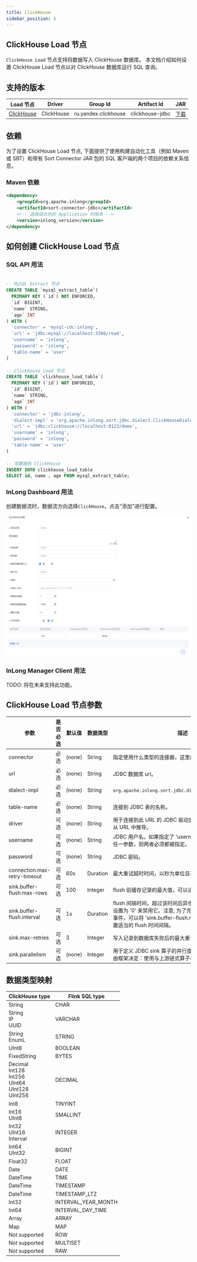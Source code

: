 ```yaml
---
title: ClickHouse
sidebar_position: 5
---
```


## ClickHouse Load 节点

`ClickHouse Load` 节点支持将数据写入 ClickHouse 数据库。 本文档介绍如何设置 ClickHouse Load 节点以对 ClickHouse 数据库运行 SQL 查询。

## 支持的版本

| Load 节点                | Driver | Group Id | Artifact Id | JAR |                                                                                                                                                                                                                                                                                                                                                                                       
|--------------------------|--------|----------|-------------|-----|
| [ClickHouse](./clickhouse.md) | ClickHouse  | ru.yandex.clickhouse | clickhouse-jdbc | [下载](https://mvnrepository.com/artifact/ru.yandex.clickhouse/clickhouse-jdbc) |

## 依赖

为了设置 ClickHouse Load 节点, 下面提供了使用构建自动化工具（例如 Maven 或 SBT）和带有 Sort Connector JAR 包的 SQL 客户端的两个项目的依赖关系信息。

### Maven 依赖

```xml
<dependency>
    <groupId>org.apache.inlong</groupId>
    <artifactId>sort-connector-jdbc</artifactId>
    <!-- 选择适合你的 Application 的版本 -->
    <version>inlong_version</version>
</dependency>
```

## 如何创建 ClickHouse Load 节点

### SQL API 用法

```sql

-- MySQL Extract 节点
CREATE TABLE `mysql_extract_table`(
  PRIMARY KEY (`id`) NOT ENFORCED,
  `id` BIGINT,
  `name` STRING,
  `age` INT
) WITH (
  'connector' = 'mysql-cdc-inlong',
  'url' = 'jdbc:mysql://localhost:3306/read',
  'username' = 'inlong',
  'password' = 'inlong',
  'table-name' = 'user'
)

-- ClickHouse Load 节点
CREATE TABLE `clickhouse_load_table`(
  PRIMARY KEY (`id`) NOT ENFORCED,
  `id` BIGINT,
  `name` STRING,
  `age` INT
) WITH (
  'connector' = 'jdbc-inlong',
  'dialect-impl' = 'org.apache.inlong.sort.jdbc.dialect.ClickHouseDialect',
  'url' = 'jdbc:clickhouse://localhost:8123/demo',
  'username' = 'inlong',
  'password' = 'inlong',
  'table-name' = 'user'
)

-- 写数据到 ClickHouse
INSERT INTO clickhouse_load_table 
SELECT id, name , age FROM mysql_extract_table;  

```

### InLong Dashboard 用法

创建数据流时，数据流方向选择`ClickHouse`，点击“添加”进行配置。

![ClickHouse Configuration](img/clickhouse.png)

### InLong Manager Client 用法

TODO: 将在未来支持此功能。

## ClickHouse Load 节点参数

| 参数 | 是否必选 | 默认值 | 数据类型 | 描述 |
|---------|----------|---------|------|------------|
| connector | 必选 | (none) | String | 指定使用什么类型的连接器，这里应该是 'jdbc-inlong'。 |
| url | 必选 | (none) | String | JDBC 数据库 url。 |
| dialect-impl | 必选 | (none) |  String | `org.apache.inlong.sort.jdbc.dialect.ClickHouseDialect` |
| table-name | 必选 | (none) | String | 连接到 JDBC 表的名称。 |
| driver | 可选 | (none) | String | 用于连接到此 URL 的 JDBC 驱动类名，如果不设置，将自动从 URL 中推导。 |
| username | 可选 | (none) | String | JDBC 用户名。如果指定了 'username' 和 'password' 中的任一参数，则两者必须都被指定。 |
| password | 可选 | (none) | String | JDBC 密码。 |
| connection.max-retry-timeout | 可选 | 60s | Duration | 最大重试超时时间，以秒为单位且不应该小于 1 秒。 |
| sink.buffer-flush.max-rows | 可选 | 100 | Integer | flush 前缓存记录的最大值，可以设置为 '0' 来禁用它。 |
| sink.buffer-flush.interval | 可选 | 1s | Duration | flush 间隔时间，超过该时间后异步线程将 flush 数据。可以设置为 '0' 来禁用它。注意, 为了完全异步地处理缓存的 flush 事件，可以将 'sink.buffer-flush.max-rows' 设置为 '0' 并配置适当的 flush 时间间隔。 |
| sink.max-retries | 可选 | 3 | Integer | 写入记录到数据库失败后的最大重试次数。 |
| sink.parallelism | 可选 | (none) | Integer | 用于定义 JDBC sink 算子的并行度。默认情况下，并行度是由框架决定：使用与上游链式算子相同的并行度。 |

## 数据类型映射

| ClickHouse type | Flink SQL type |
|-----------------|----------------|
| String         | CHAR           |
| String <br/> IP <br/> UUID | VARCHAR |
| String <br/> EnumL | STRING |
| UInt8 | BOOLEAN |
| FixedString | BYTES |
| Decimal <br/> Int128 <br/> Int256 <br/> UInt64 <br/> UInt128 <br/> UInt256 | DECIMAL |
| Int8 | TINYINT |
| Int16 <br/> UInt8 | SMALLINT |
| Int32 <br/> UInt16 <br/> Interval | INTEGER |
| Int64 <br/> UInt32 | BIGINT |
| Float32 | FLOAT |
| Date | DATE |
| DateTime | TIME |
| DateTime | TIMESTAMP |
| DateTime | TIMESTAMP_LTZ |
| Int32 | INTERVAL_YEAR_MONTH |
| Int64 | INTERVAL_DAY_TIME |
| Array | ARRAY |
| Map | MAP |
| Not supported | ROW |
| Not supported | MULTISET |
| Not supported | RAW |
